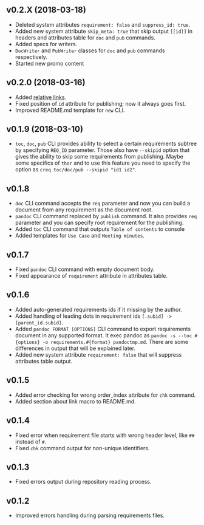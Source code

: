## v0.2.X (2018-03-18)
* Deleted system attributes `requirement: false` and `suppress_id: true`.
* Added new system attribute `skip_meta: true` that skip output `[[id]]` in headers and attributes table for `doc` and `pub` commands.
* Added specs for writers.
* `DocWriter` and `PubWriter` classes for `doc` and `pub` commands respectively.
* Started new promo content

## v0.2.0 (2018-03-16)
* Added [relative links](/README.md#relative-links).
* Fixed position of `id` attribute for publishing; now it always goes first.
* Improved README.md template for `new` CLI.

## v0.1.9 (2018-03-10)
* `toc`, `doc`, `pub` CLI provides ability to select a certain requirements subtree by specifying `REQ_ID` parameter. Those also have `--skipid` option that gives the ability to skip some requirements from publishing. Maybe some specifics of `thor` and to use this feature you need to specify the option as `creq toc/doc/pub --skipid "id1 id2"`.

## v0.1.8
* `doc` CLI command accepts the `req` parameter and now you can build a document from any requirement as the document root.
* `pandoc` CLI command replaced by `publish` command. It also provides `req` parameter and you can specify root requirement for the publishing.
* Added `toc` CLI command that outputs `Table of contents` to console
* Added templates for `Use Case` and `Meeting minutes`.

## v0.1.7
* Fixed `pandoc` CLI command with empty document body.
* Fixed appearance of `requirement` attribute in attributes table.

## v0.1.6
* Added auto-generated requirements ids if it missing by the author.
* Added handling of leading dots in requirement ids `[.subid] -> [parent_id.subid]`.
* Added `pandoc FORMAT [OPTIONS]` CLI command to export requirements document in any supported format. It exec pandoc as `pandoc -s --toc #{options} -o requirements.#{format} pandoctmp.md`. There are some differences in output that will be explained later.
* Added new system attribute `requirement: false` that will suppress attributes table output.

## v0.1.5
* Added error checking for wrong order_index attribute for `chk` command.
* Added section about link macro to README.md.

## v0.1.4
* Fixed error when requirement file starts with wrong header level, like `##` instead of `#`.
* Fixed `chk` command output for non-unique identifiers.

## v0.1.3
* Fixed errors output during repository reading process.

## v0.1.2
* Improved errors handling during parsing requirements files.

